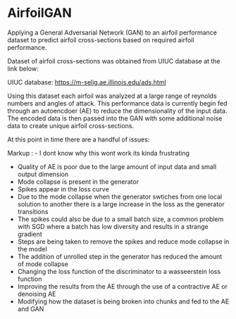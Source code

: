 # AirfoilGAN
Applying a General Adversarial Network (GAN) to an airfoil performance dataset to predict airfoil cross-sections based on required airfoil performance. 

Dataset of airfoil cross-sections was obtained from UIUC database at the link below:

UIUC database: https://m-selig.ae.illinois.edu/ads.html

Using this dataset each airfoil was analyzed at a large range of reynolds numbers and angles of attack. This performance data is currently begin fed through an autoencdoer (AE) to reduce the dimensionality of the input data. The encoded data is then passed into the GAN with some additional noise data to create unique airfoil cross-sections.

At this point in time there are a handful of issues:            
            
Markup : - I dont know why this wont work its kinda frustrating
- Quality of AE is poor due to the large amount of input data and small output dimension
- Mode collapse is present in the generator 
- Spikes appear in the loss curve
- Due to the mode collapse when the generator swtiches from one local solution to another there is a large increase in the loss as the generator transitions
- The spikes could also be due to a small batch size, a common problem with SGD where a batch has low diversity and results in a strange gradient
- Steps are being taken to remove the spikes and reduce mode collapse in the model
- The addition of unrolled step in the generator has reduced the amount of mode collapse
- Changing the loss function of the discriminator to a wasseerstein loss function
- Improving the results from the AE through the use of a contractive AE or denoising AE
- Modifying how the dataset is being broken into chunks and fed to the AE and GAN
